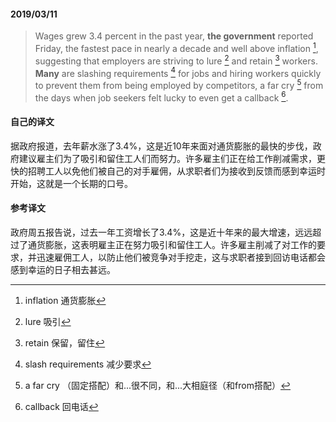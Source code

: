 #### 2019/03/11

> Wages grew 3.4 percent in the past year, **the government** reported Friday, the fastest pace in nearly a decade and well above inflation [^1], suggesting that employers are striving to lure [^2] and retain [^3] workers. **Many** are slashing requirements [^4] for jobs and hiring workers quickly to prevent them from being employed by competitors, a far cry [^5] from the days when job seekers felt lucky to even get a callback [^6].



#### 自己的译文

据政府报道，去年薪水涨了3.4%，这是近10年来面对通货膨胀的最快的步伐，政府建议雇主们为了吸引和留住工人们而努力。许多雇主们正在给工作削减需求，更快的招聘工人以免他们被自己的对手雇佣，从求职者们为接收到反馈而感到幸运时开始，这就是一个长期的口号。



#### 参考译文

政府周五报告说，过去一年工资增长了3.4%，这是近十年来的最大增速，远远超过了通货膨胀，这表明雇主正在努力吸引和留住工人。许多雇主削减了对工作的要求，并迅速雇佣工人，以防止他们被竞争对手挖走，这与求职者接到回访电话都会感到幸运的日子相去甚远。



[^1]: inflation 通货膨胀
[^2]: lure 吸引
[^3]: retain 保留，留住
[^4]: slash requirements 减少要求
[^5]: a far cry （固定搭配）和...很不同，和...大相庭径（和from搭配）
[^6]: callback 回电话